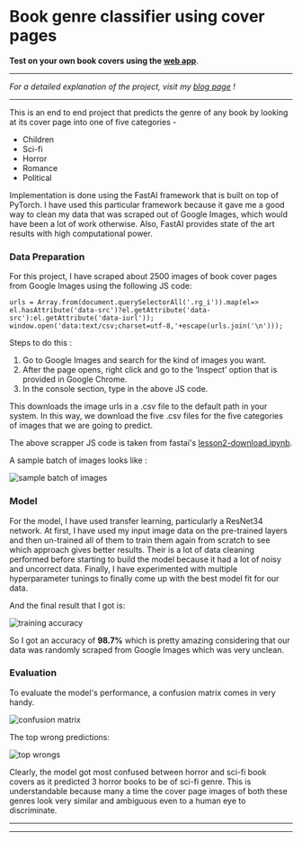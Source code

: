 # Book genre classifier using cover pages 

**Test on your own book covers using the [web app](https://book-genre-detector.onrender.com/)**.

---
*For a detailed explanation of the project, visit my [blog page](https://medium.com/swlh/judging-a-book-by-its-cover-the-deep-learning-way-94847c7c1274) !*

---

This is an end to end project that predicts the genre of any book by looking at its cover page into one of five categories - 
* Children
* Sci-fi
* Horror
* Romance
* Political

Implementation is done using the FastAI framework that is built on top of PyTorch. I have used this particular framework because it gave me a good way to clean my data that was scraped out of Google Images, which would have been a lot of work otherwise. Also, FastAI provides state of the art results with high computational power. 

### Data Preparation

For this project, I have scraped about 2500 images of book cover pages from Google Images using the following JS code:
```
urls = Array.from(document.querySelectorAll('.rg_i')).map(el=> el.hasAttribute('data-src')?el.getAttribute('data-src'):el.getAttribute('data-iurl')); 
window.open('data:text/csv;charset=utf-8,'+escape(urls.join('\n')));

```
Steps to do this :
1. Go to Google Images and search for the kind of images you want.
2. After the page opens, right click and go to the ‘Inspect’ option that is provided in Google Chrome.
3. In the console section, type in the above JS code.

This downloads the image urls in a .csv file to the default path in your system. In this way, we download the five .csv files for the five categories of images that we are going to predict. 

The above scrapper JS code is taken from fastai's [lesson2-download.ipynb](https://github.com/fastai/course-v3/blob/master/nbs/dl1/lesson2-download.ipynb).

A sample batch of images looks like :

![sample batch of images][logo]

[logo]: https://github.com/adityarc19/Book-Genre-classifier/blob/master/images/Screenshot%202020-07-13%20at%2010.36.57%20PM.png


### Model

For the model, I have used transfer learning, particularly a ResNet34 network. At first, I have used my input image data on the pre-trained layers and then un-trained all of them to train them again from scratch to see which approach gives better results. 
Their is a lot of data cleaning performed before starting to build the model because it had a lot of noisy and uncorrect data. Finally, I have experimented with multiple hyperparameter tunings to finally come up with the best model fit for our data.

And the final result that I got is:

![training accuracy][p]

[p]: https://github.com/adityarc19/Book-Genre-classifier/blob/master/images/WhatsApp%20Image%202020-07-14%20at%2012.38.41%20AM.jpeg

So I got an accuracy of **98.7%** which is pretty amazing considering that our data was randomly scraped from Google Images which was very unclean.

### Evaluation

To evaluate the model's performance, a confusion matrix comes in very handy.

![confusion matrix][pic]

[pic]: https://github.com/adityarc19/Book-Genre-classifier/blob/master/images/Screenshot%202020-07-14%20at%2012.27.01%20AM.png

The top wrong predictions:

![top wrongs][tw]

[tw]: https://github.com/adityarc19/Book-Genre-classifier/blob/master/images/Screenshot%202020-07-14%20at%2012.48.37%20AM.png

Clearly, the model got most confused between horror and sci-fi book covers as it predicted 3 horror books to be of sci-fi genre. This is understandable because many a time the cover page images of both these genres look very similar and ambiguous even to a human eye to discriminate.

---
---
